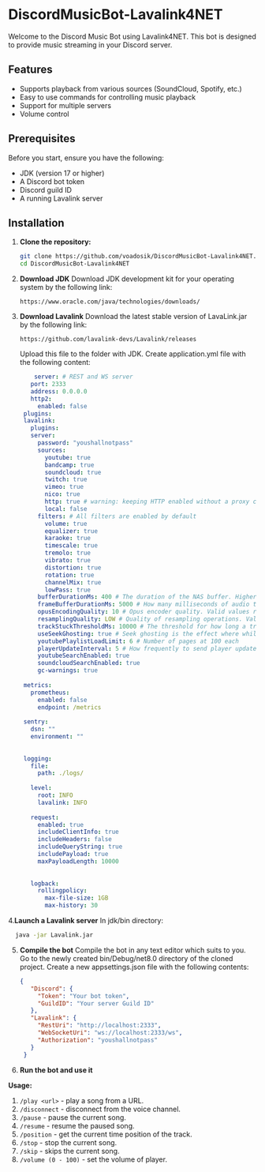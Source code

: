 # DiscordMusicBot-Lavalink4NET

Welcome to the Discord Music Bot using Lavalink4NET. This bot is designed to provide music streaming in your Discord server.

## Features

- Supports playback from various sources (SoundCloud, Spotify, etc.)
- Easy to use commands for controlling music playback
- Support for multiple servers
- Volume control

## Prerequisites

Before you start, ensure you have the following:

- JDK (version 17 or higher)
- A Discord bot token
- Discord guild ID
- A running Lavalink server

## Installation

1. **Clone the repository:**

   ```bash
   git clone https://github.com/voadosik/DiscordMusicBot-Lavalink4NET.git
   cd DiscordMusicBot-Lavalink4NET
   ```
2. **Download JDK**
   Download JDK development kit for your operating system by the following link:
   ```
   https://www.oracle.com/java/technologies/downloads/
   ```
3. **Download Lavalink**
   Download the latest stable version of LavaLink.jar by the following link:
   ```
   https://github.com/lavalink-devs/Lavalink/releases
   ```
   Upload this file to the folder with JDK.
   Create application.yml file with the following content:
   ```application.yml
       server: # REST and WS server
      port: 2333
      address: 0.0.0.0
      http2:
        enabled: false 
    plugins:
    lavalink:
      plugins:
      server:
        password: "youshallnotpass"
        sources:
          youtube: true
          bandcamp: true
          soundcloud: true
          twitch: true
          vimeo: true
          nico: true
          http: true # warning: keeping HTTP enabled without a proxy configured could expose your server's IP address.
          local: false
        filters: # All filters are enabled by default
          volume: true
          equalizer: true
          karaoke: true
          timescale: true
          tremolo: true
          vibrato: true
          distortion: true
          rotation: true
          channelMix: true
          lowPass: true
        bufferDurationMs: 400 # The duration of the NAS buffer. Higher values fare better against longer GC pauses. Duration <= 0 to disable JDA-NAS. Minimum of 40ms, lower values may introduce pauses.
        frameBufferDurationMs: 5000 # How many milliseconds of audio to keep buffered
        opusEncodingQuality: 10 # Opus encoder quality. Valid values range from 0 to 10, where 10 is best quality but is the most expensive on the CPU.
        resamplingQuality: LOW # Quality of resampling operations. Valid values are LOW, MEDIUM and HIGH, where HIGH uses the most CPU.
        trackStuckThresholdMs: 10000 # The threshold for how long a track can be stuck. A track is stuck if does not return any audio data.
        useSeekGhosting: true # Seek ghosting is the effect where whilst a seek is in progress, the audio buffer is read from until empty, or until seek is ready.
        youtubePlaylistLoadLimit: 6 # Number of pages at 100 each
        playerUpdateInterval: 5 # How frequently to send player updates to clients, in seconds
        youtubeSearchEnabled: true
        soundcloudSearchEnabled: true
        gc-warnings: true
    
    metrics:
      prometheus:
        enabled: false
        endpoint: /metrics
    
    sentry:
      dsn: ""
      environment: ""
    
    
    logging:
      file:
        path: ./logs/
    
      level:
        root: INFO
        lavalink: INFO
    
      request:
        enabled: true
        includeClientInfo: true
        includeHeaders: false
        includeQueryString: true
        includePayload: true
        maxPayloadLength: 10000
    
    
      logback:
        rollingpolicy:
          max-file-size: 1GB
          max-history: 30
   ```
4.**Launch a Lavalink server**
  In jdk/bin directory:
  ```bash
    java -jar Lavalink.jar
  ```

5. **Compile the bot**
   Compile the bot in any text editor which suits to you.
   Go to the newly created bin/Debug/net8.0 directory of the cloned project.
   Create a new appsettings.json file with the following contents:
   ```appsettings.json
   {
      "Discord": {
        "Token": "Your bot token",
        "GuildID": "Your server Guild ID"
      },
      "Lavalink": {
        "RestUri": "http://localhost:2333",
        "WebSocketUri": "ws://localhost:2333/ws",
        "Authorization": "youshallnotpass"
      }
    }

   ```
6. **Run the bot and use it**

**Usage:**
1. ```/play <url>``` - play a song from a URL.
2. ```/disconnect``` - disconnect from the voice channel.
3. ```/pause``` - pause the current song.
4. ```/resume``` - resume the paused song.
5. ```/position``` - get the current time position of the track.
6. ```/stop``` - stop the current song.
7. ```/skip``` - skips the current song.
8. ```/volume (0 - 100)``` - set the volume of player.


